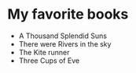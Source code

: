 # My favorite books

 


 
- A Thousand Splendid Suns
- There were Rivers in the sky
- The Kite runner
- Three Cups of Eve
